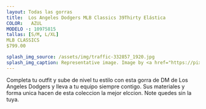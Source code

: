 ```yaml
---
layout: Todas las gorras
title:  Los Angeles Dodgers MLB Classics 39Thirty Elástica
COLOR:   AZUL
MODELO ·: 10975815
tallas: [S/M, L/XL]
MLB CLASSICS
$799.00

splash_img_source: /assets/img/traffic-332857_1920.jpg
splash_img_caption: Representative image. Image by <a href="https://pixabay.com/users/jonbonsilver-236141/">jonbonsilver</a> on Pixabay.
---
```

Completa tu outfit y sube de nivel tu estilo con esta gorra de DM de Los Angeles Dodgers y lleva a tu equipo siempre contigo. Sus materiales y forma unica hacen de esta coleccion la mejor elccion. Note quedes sin la tuya.
